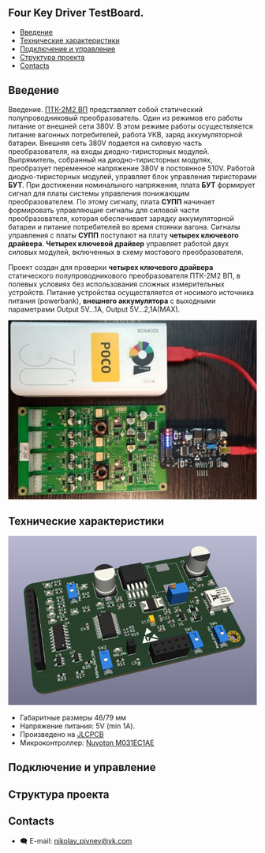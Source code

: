Four Key Driver TestBoard.  
--------------------------
* [Введение](##Введение)
* [Технические характеристики](##технические-характеристики)
* [Подключение и управление](##подключение-и-управление)
* [Структура проекта](##структура-проекта)
* [Contacts](##contacts)


## Введение
Введение. [ПТК-2М2 ВП](https://www.elsiel.ru/products/transport/railway/preobrazovateli_trehfaznye_konditsionera__ptk_2m2v) представляет собой статический полупроводниковый преобразователь. Один из режимов его работы питание от внешней сети 380V. В этом режиме работы осуществляется  питание вагонных потребителей, работа УКВ, заряд аккумуляторной батареи. Внешняя сеть 380V подается на силовую часть преобразователя, на входы диодно-тиристорных модулей. Выпрямитель, собранный на диодно-тиристорных модулях, преобразует переменное напряжение 380V в постоянное 510V. Работой диодно-тиристорных модулей, управляет блок
управления тиристорами **БУТ**. При достижении номинального напряжения, плата **БУТ** формирует сигнал для платы  системы управления понижающим преобразователем. По этому
сигналу, плата **СУПП** начинает формировать управляющие сигналы для силовой части преобразователя, которая обеспечивает зарядку аккумуляторной батареи и питание потребителей во время стоянки вагона. Сигналы управления с платы **СУПП** поступают на плату **четырех ключевого драйвера**. **Четырех ключевой драйвер** управляет работой двух силовых модулей, включенных в схему мостового преобразователя.  

Проект создан для проверки **четырех ключевого драйвера** статического полупроводникового преобразователя ПТК-2М2 ВП, в полевых условиях без использования сложных измерительных устройств. Питание устройства осуществляется от носимого источника питания (powerbank), **внешнего аккумулятора** с выходными параметрами Output 5V...1A, Output 5V...2,1A(MAX).

![002](https://github.com/PivnevNikolay/Electric-drive-and-power-electronics/blob/master/4_CH_DRIVER/four_key_driver_test_board/photos/002.jpg)

## Технические характеристики

![003](https://github.com/PivnevNikolay/Electric-drive-and-power-electronics/blob/master/4_CH_DRIVER/four_key_driver_test_board/photos/003.jpg)

+ Габаритные размеры 46/79 мм
+ Напряжение питания: 5V (min 1A).
+ Произведено на [JLCPCB](https://jlcpcb.com)
+ Микроконтроллер: [Nuvoton M031EC1AE](https://direct.nuvoton.com/en/m031ec1ae)

## Подключение и управление

## Структура проекта

## 
## Contacts
* :left_speech_bubble: E-mail:  nikolay_pivnev@vk.com